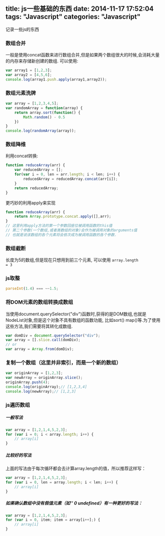 title: js一些基础的东西
date: 2014-11-17 17:52:04
tags: "Javascript"
categories: "Javascript"
---
记录一些js的东西
<!-- more -->
### 数组合并
一般是使用concat函数来进行数组合并,但是如果两个数组很大的时候,会消耗大量的内存来存储新创建的数组.
可以使用:
``` javascript
var array1 = [1,2,3];
var array2 = [4,5,6];
console.log(array1.push.apply(array1,array2));
```
### 数组元素洗牌
``` javascript
var array = [1,2,3,4,5];
var randomArray = function(array) {
    return array.sort(function() {
        Math.random() - 0.5
    })
}
console.log(randomArray(array));
```
### 数组降维
利用concat转换:
``` javascript
function reduceArray(arr) {
    var reducedArray = [];
    for(var i = 0, len = arr.length; i < len; i++) {
        reducedArray = reducedArray.concat(arr[i]);
    }
    return reducedArray;
}
```
更巧妙的利用apply来实现
``` javascript
function reduceArray(arr) {
    return Array.prototype.concat.apply([],arr);
}
// 这里利用apply方法的第一个参数回座位被调用函数的this值
// 第二个参数(一个数组,或者类数组的对象)会作为被调用对象的arguments值
// 也就是说该数组的各个元素将会依次成为被调用函数的各个参数.
```
### 数组截断
长度为5的数组,但是现在只想用到前三个元素, 可以使用 <code>array.length = 3</code>

### js取整

``` javascript
parseInt(1.4) === ~~1.5;
```
### 将DOM元素的数组转换成数组
当使用document.querySelector("div")函数时,获得的是DOM数组,也就是NodeList对象,但是这个对象不具有数组的函数功能,
比如sort() map()等.为了使用这些方法,我们需要将其转化成数组.
``` javascript
var domDiv = document.querySelector("div");
var array = [].slice.call(domDiv);
// or
var array = Array.from(domDiv);
```
### 复制一个数组（这里并非索引，而是一个新的数组）

``` javascript
var originArray = [1,2,3];
var newArray = originArray.slice();
originArray.push(4);
console.log(originArray);// [1,2,3,4]
console.log(newArray);// [1,2,3]
```

### js遍历数组

##### 一般写法

``` javascript
var array = [1,2,1,4,5,2,3];
for (var i = 0; i < array.length; i++) {
	// array[i]
}
```

##### 比较好的写法

上面的写法由于每次循环都会去计算array.length的值，所以推荐这样写：

``` javascript
var array = [1,2,1,4,5,2,3];
for (var i = 0, len = array.length; i < len; i++) {
	// array[i]
}
```

##### 如果确认数组中没有假值元素（如'' 0 undefined）有一种更好的写法：

``` javascript
var array = [1,2,1,4,5,2,3];
for (var i = 0, item; item = array[i++];) {
	// array[i]
}
```
